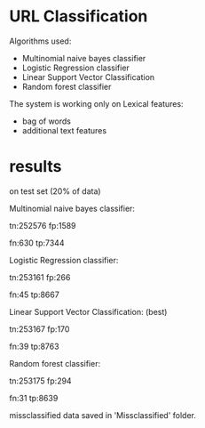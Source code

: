 # URL Classification

Algorithms used:

*	Multinomial naive bayes classifier
*	Logistic Regression classifier
*	Linear Support Vector Classification
*	Random forest classifier

The system is working only on Lexical features:

*	bag of words
*	additional text features


# results

on test set (20% of data)

Multinomial naive bayes classifier:

tn:252576 fp:1589

fn:630 tp:7344


Logistic Regression classifier:

tn:253161 fp:266

fn:45 tp:8667


Linear Support Vector Classification: (best)

tn:253167 fp:170

fn:39 tp:8763


Random forest classifier:

tn:253175 fp:294

fn:31 tp:8639


missclassified data saved in 'Missclassified' folder.